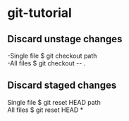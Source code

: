 # git-tutorial

## Discard unstage changes

-Single file     $ git checkout path<br>
-All files       $ git checkout -- .<br>

## Discard staged changes

Single file     $ git reset HEAD path<br>
All files       $ git reset HEAD *<br>
